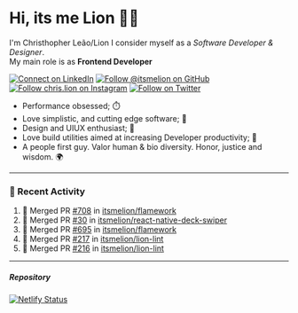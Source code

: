 # Hi, its me Lion 👋🦁

I'm Christhopher Leão/Lion
I consider myself as a _Software Developer & Designer_.<br/>My main role is as <b>Frontend Developer</b>
<br />

[![Connect on LinkedIn](https://img.shields.io/badge/--linkedin?label=LinkedIn&logo=LinkedIn&style=social)](https://www.linkedin.com/in/chrislion)
[![Follow @itsmelion on GitHub](https://img.shields.io/github/followers/itsmelion?label=follow%20%40itsmeLion&style=social)](https://github.com/itsmelion)
[![Follow chris.lion on Instagram](https://img.shields.io/badge/--instagram?label=@chris.lion&logo=Instagram&style=social)](https://instagram.com/chris.lion)
[![Follow on Twitter](https://img.shields.io/badge/--twitter?label=@ChrisLion_me&logo=Twitter&style=social)](https://twitter.com/chrislion_me)

- Performance obsessed; ⏱️
- Love simplistic, and cutting edge software; 📆
- Design and UIUX enthusiast; 🎨
- Love build utilities aimed at increasing Developer productivity; 🧰
- A people first guy. Valor human & bio diversity. Honor, justice and wisdom. 🌍

---
### 📰 Recent Activity

<!--START_SECTION:activity-->
1. 🎉 Merged PR [#708](https://github.com/itsmelion/flamework/pull/708) in [itsmelion/flamework](https://github.com/itsmelion/flamework)
2. 🎉 Merged PR [#30](https://github.com/itsmelion/react-native-deck-swiper/pull/30) in [itsmelion/react-native-deck-swiper](https://github.com/itsmelion/react-native-deck-swiper)
3. 🎉 Merged PR [#695](https://github.com/itsmelion/flamework/pull/695) in [itsmelion/flamework](https://github.com/itsmelion/flamework)
4. 🎉 Merged PR [#217](https://github.com/itsmelion/lion-lint/pull/217) in [itsmelion/lion-lint](https://github.com/itsmelion/lion-lint)
5. 🎉 Merged PR [#216](https://github.com/itsmelion/lion-lint/pull/216) in [itsmelion/lion-lint](https://github.com/itsmelion/lion-lint)
<!--END_SECTION:activity-->

___

##### Repository
[![Netlify Status](https://api.netlify.com/api/v1/badges/9e2e6136-1ab9-42fc-8d4e-188512d5d841/deploy-status)](https://app.netlify.com/sites/lion-portfolio/deploys)
